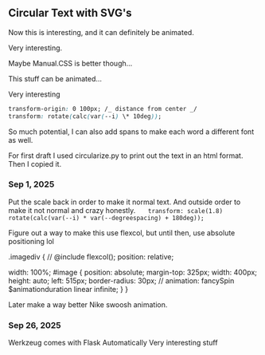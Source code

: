 ## Circular Text with SVG's

Now this is interesting, and it can definitely be animated.

Very interesting.

Maybe Manual.CSS is better though...

This stuff can be animated...

Very interesting

```css
transform-origin: 0 100px; /_ distance from center _/
transform: rotate(calc(var(--i) \* 10deg));

```

So much potential, I can also add spans to make each word a different font as well.

For first draft I used circularize.py to print out the text in an html format. Then I copied it.

### Sep 1, 2025

Put the scale back in order to make it normal text. And outside order to make it not normal and crazy honestly.
`   transform: scale(1.8) rotate(calc(var(--i) * var(--degreespacing) + 180deg));`

Figure out a way to make this use flexcol, but until then, use absolute positioning lol

.imagediv {
// @include flexcol();
position: relative;

width: 100%;
#image {
position: absolute;
margin-top: 325px;
width: 400px;
height: auto;
left: 515px;
border-radius: 30px;
// animation: fancySpin $animationduration linear infinite;
}
}

Later make a way better Nike swoosh animation.

### Sep 26, 2025

Werkzeug comes with Flask Automatically
Very interesting stuff
